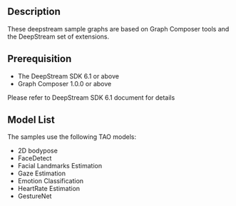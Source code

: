 ## Description

These deepstream sample graphs are based on Graph Composer tools and the DeepStream set of extensions.

## Prerequisition

- The DeepStream SDK 6.1 or above
- Graph Composer 1.0.0 or above

Please refer to DeepStream SDK 6.1 document for details

## Model List

The samples use the following TAO models:

- 2D bodypose
- FaceDetect
- Facial Landmarks Estimation
- Gaze Estimation
- Emotion Classification
- HeartRate Estimation
- GestureNet
